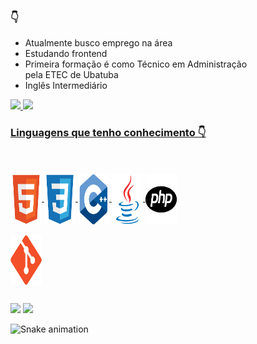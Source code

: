 ### 👇

- Atualmente busco emprego na área
- Estudando frontend
- Primeira formação é como Técnico em Administração <br>
  pela ETEC de Ubatuba
- Inglês Intermediário
<!-- traduzir para o inglês -->

<div>
  <a href="https://github.com/gureispt">
  <img height="160em" src="https://github-readme-stats.vercel.app/api?username=gureispt&show_icons=true&theme=midnight-purple&include_all_commits=true&count_private=true"/>
  <img height="160em" src="https://github-readme-stats.vercel.app/api/top-langs/?username=gureispt&layout=compact&langs_count=16&theme=midnight-purple"/>
</div>

### Linguagens que tenho conhecimento 👇  
<div style="display: inline_block"><br>

<br>
<img align="center" alt="HTML" height="80" width="50" src="https://raw.githubusercontent.com/devicons/devicon/master/icons/html5/html5-original.svg">
<img align="center" alt="CSS" height="80" width="50" src="https://raw.githubusercontent.com/devicons/devicon/master/icons/css3/css3-original.svg">
<img align="center" alt="C++" height="80" width="50" src="https://raw.githubusercontent.com/devicons/devicon/master/icons/cplusplus/cplusplus-original.svg"> 
<img align="center" alt="Java" height="80" width="50" src="https://raw.githubusercontent.com/devicons/devicon/master/icons/java/java-original.svg">
<img align="center" alt="PHP" height="80" width="50" src="https://raw.githubusercontent.com/devicons/devicon/master/icons/php/php-plain.svg">
<br>

<br>
<img align="center" alt="Gustavo-Git" height="80" width="50" src="https://raw.githubusercontent.com/devicons/devicon/master/icons/git/git-original.svg">

<br>

</div>

##

<div>
  <a href="https://instagram.com/gustavoreispt" target="_blank"><img src="https://img.shields.io/badge/-Instagram-%23E4405F?style=for-the-badge&logo=instagram&logoColor=black" target="_blank"></a>
  <a href="https://www.linkedin.com/in/gustavo-reis-91742a226" target="_blank"><img src="https://img.shields.io/badge/-LinkedIn-%230077B5?style=for-the-badge&logo=linkedin&logoColor=white" target="_blank"></a>
</div>

![Snake animation](https://github.com/gureispt/gureispt/blob/output/github-contribution-grid-snake.svg)
